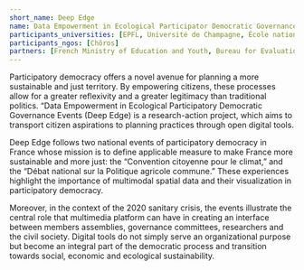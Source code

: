 ```yaml
---
short_name: Deep Edge
name: Data Empowerment in Ecological Participator Democratic Governance 
participants_universities: [EPFL, Université de Champagne, École nationale supérieure d’architecture de Strasbourg]
participants_ngos: [Chôros]
partners: [French Ministry of Education and Youth, Bureau for Evaluation, Performance and Prospective, Academy of Reims]
---
```

Participatory democracy offers a novel avenue for planning a more sustainable and just territory. By empowering citizens, these processes allow for a greater reflexivity and a greater legitimacy than traditional politics. “Data Empowerment in Ecological Participatory Democratic Governance Events (Deep Edge) is a research-action project, which aims to transport citizen aspirations to planning practices through open digital tools. 

Deep Edge follows two national events of participatory democracy in France whose mission is to define applicable measure to make France more sustainable and more just: the “Convention citoyenne pour le climat,” and the “Débat national sur la Politique agricole commune.” These experiences highlight the importance of multimodal spatial data and their visualization in participatory democracy.

Moreover, in the context of the 2020 sanitary crisis, the events illustrate the central role that multimedia platform can have in creating an interface between members assemblies, governance committees, researchers and the civil society. Digital tools do not simply serve an organizational purpose but become an integral part of the democratic process and transition towards social, economic and ecological sustainability.
